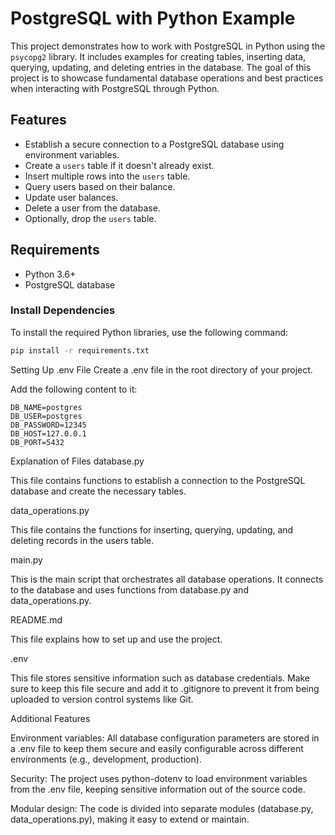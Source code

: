 # PostgreSQL with Python Example

This project demonstrates how to work with PostgreSQL in Python using the `psycopg2` library. It includes examples for creating tables, inserting data, querying, updating, and deleting entries in the database. The goal of this project is to showcase fundamental database operations and best practices when interacting with PostgreSQL through Python.

## Features

- Establish a secure connection to a PostgreSQL database using environment variables.
- Create a `users` table if it doesn't already exist.
- Insert multiple rows into the `users` table.
- Query users based on their balance.
- Update user balances.
- Delete a user from the database.
- Optionally, drop the `users` table.





## Requirements

- Python 3.6+
- PostgreSQL database

### Install Dependencies

To install the required Python libraries, use the following command:

```bash
pip install -r requirements.txt
```

Setting Up .env File
Create a .env file in the root directory of your project.

Add the following content to it:

```
DB_NAME=postgres
DB_USER=postgres
DB_PASSWORD=12345
DB_HOST=127.0.0.1
DB_PORT=5432
```

Explanation of Files
database.py

This file contains functions to establish a connection to the PostgreSQL database and create the necessary tables.

data_operations.py

This file contains the functions for inserting, querying, updating, and deleting records in the users table.



main.py

This is the main script that orchestrates all database operations. It connects to the database and uses functions from database.py and data_operations.py.

README.md

This file explains how to set up and use the project.

.env

This file stores sensitive information such as database credentials. Make sure to keep this file secure and add it to .gitignore to prevent it from being uploaded to version control systems like Git.

Additional Features

Environment variables: All database configuration parameters are stored in a .env file to keep them secure and easily configurable across different environments (e.g., development, production).

Security: The project uses python-dotenv to load environment variables from the .env file, keeping sensitive information out of the source code.

Modular design: The code is divided into separate modules (database.py, data_operations.py), making it easy to extend or maintain.